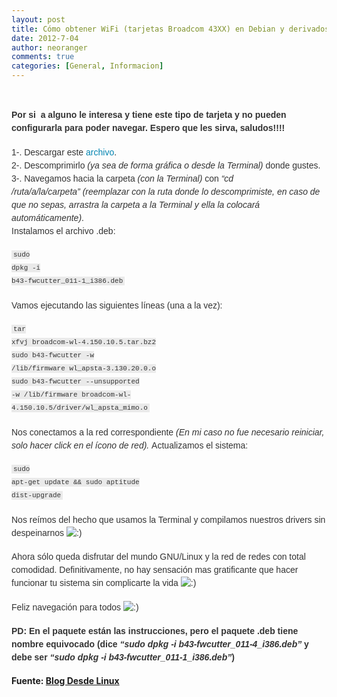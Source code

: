 ```yaml
---
layout: post
title: Cómo obtener WiFi (tarjetas Broadcom 43XX) en Debian y derivados sin conexión a internet
date: 2012-7-04
author: neoranger
comments: true
categories: [General, Informacion]
---
```

<br /><div style="color:#333333;font-family:Ubuntu, 'Lucida Grande', Arial, Helvetica, sans-serif;line-height:21px;margin-bottom:1.25em;padding:0;"><b>Por si  a alguno le interesa y tiene este tipo de tarjeta y no pueden configurarla para poder navegar. Espero que les sirva, saludos!!!!</b></div><div style="color:#333333;font-family:Ubuntu, 'Lucida Grande', Arial, Helvetica, sans-serif;font-size:14px;line-height:21px;margin-bottom:1.25em;padding:0;">1-. Descargar este <a href="http://www.mediafire.com/?l204uwn8vkg27ib" style="color:#0284b1;text-decoration:none;" target="_blank">archivo</a>.<br />2-. Descomprimirlo <em>(ya sea de forma gráfica o desde la Terminal)</em> donde gustes.<br />3-. Navegamos hacia la carpeta <em>(con la Terminal)</em> con <em>“cd /ruta/a/la/carpeta”</em> <em>(reemplazar con la ruta donde lo descomprimiste, en caso de que no sepas, arrastra la carpeta a la Terminal y ella la colocará automáticamente)</em>.<br />Instalamos el archivo .deb:</div><div style="color:#333333;font-family:Ubuntu, 'Lucida Grande', Arial, Helvetica, sans-serif;font-size:14px;line-height:21px;margin-bottom:1.25em;padding:0;"><code style="background-color:#eaeaea;font-family:Consolas, Monaco, Courier, monospace;font-size:11px;margin:1px 0;padding:1px 3px;">sudo dpkg -i b43-fwcutter_011-1_i386.deb</code></div><div style="color:#333333;font-family:Ubuntu, 'Lucida Grande', Arial, Helvetica, sans-serif;font-size:14px;line-height:21px;margin-bottom:1.25em;padding:0;">Vamos ejecutando las siguientes líneas (una a la vez):</div><div style="color:#333333;font-family:Ubuntu, 'Lucida Grande', Arial, Helvetica, sans-serif;font-size:14px;line-height:21px;margin-bottom:1.25em;padding:0;"><code style="background-color:#eaeaea;font-family:Consolas, Monaco, Courier, monospace;font-size:11px;margin:1px 0;padding:1px 3px;">tar xfvj broadcom-wl-4.150.10.5.tar.bz2<br />sudo b43-fwcutter -w /lib/firmware wl_apsta-3.130.20.0.o<br />sudo b43-fwcutter --unsupported -w /lib/firmware broadcom-wl- 4.150.10.5/driver/wl_apsta_mimo.o</code></div><div style="color:#333333;font-family:Ubuntu, 'Lucida Grande', Arial, Helvetica, sans-serif;font-size:14px;line-height:21px;margin-bottom:1.25em;padding:0;">Nos conectamos a la red correspondiente <em>(En mi caso no fue necesario reiniciar, solo hacer click en el ícono de red).</em> Actualizamos el sistema:<em></em></div><div style="color:#333333;font-family:Ubuntu, 'Lucida Grande', Arial, Helvetica, sans-serif;font-size:14px;line-height:21px;margin-bottom:1.25em;padding:0;"><code style="background-color:#eaeaea;font-family:Consolas, Monaco, Courier, monospace;font-size:11px;margin:1px 0;padding:1px 3px;">sudo apt-get update &amp;&amp; sudo aptitude dist-upgrade</code></div><div style="color:#333333;font-family:Ubuntu, 'Lucida Grande', Arial, Helvetica, sans-serif;font-size:14px;line-height:21px;margin-bottom:1.25em;padding:0;">Nos reímos del hecho que usamos la Terminal y compilamos nuestros drivers sin despeinarnos <img alt=":)" class="wp-smiley" src="http://blog.desdelinux.net/wp-includes/images/smilies/icon_smile.gif" /></div><div style="color:#333333;font-family:Ubuntu, 'Lucida Grande', Arial, Helvetica, sans-serif;font-size:14px;line-height:21px;margin-bottom:1.25em;padding:0;">Ahora sólo queda disfrutar del mundo GNU/Linux y la red de redes con total comodidad. Definitivamente, no hay sensación mas gratificante que hacer funcionar tu sistema sin complicarte la vida <img alt=":)" class="wp-smiley" src="http://blog.desdelinux.net/wp-includes/images/smilies/icon_smile.gif" /></div><div style="color:#333333;font-family:Ubuntu, 'Lucida Grande', Arial, Helvetica, sans-serif;font-size:14px;line-height:21px;margin-bottom:1.25em;padding:0;">Feliz navegación para todos <img alt=":)" class="wp-smiley" src="http://blog.desdelinux.net/wp-includes/images/smilies/icon_smile.gif" /><br /><strong></strong></div><div style="color:#333333;font-family:Ubuntu, 'Lucida Grande', Arial, Helvetica, sans-serif;font-size:14px;line-height:21px;margin-bottom:1.25em;padding:0;"><strong>PD:</strong> <strong>En el paquete están las instrucciones, pero el paquete .deb tiene nombre equivocado (dice </strong><em><strong>“sudo dpkg -i b43-fwcutter_011-4_i386.deb”</strong></em><strong> y debe ser </strong><em><strong>“sudo dpkg -i b43-fwcutter_011-1_i386.deb”</strong></em><strong>)</strong></div><div><strong>Fuente: <a href="http://blog.desdelinux.net/tips-como-obtener-wifi-tarjetas-broadcom-43xx-en-debian-y-derivados-sin-conexion-a-internet/" target="_blank">Blog Desde Linux</a></strong></div>
